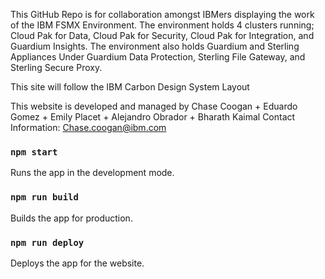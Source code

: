 This GitHub Repo is for collaboration amongst IBMers displaying the work of the IBM FSMX Environment. The environment holds 4 clusters running;
Cloud Pak for Data, Cloud Pak for Security, Cloud Pak for Integration, and Guardium Insights. The environment also holds Guardium and Sterling Appliances 
Under Guardium Data Protection, Sterling File Gateway, and Sterling Secure Proxy.

This site will follow the IBM Carbon Design System Layout 

This website is developed and managed by Chase Coogan + Eduardo Gomez + Emily Placet + Alejandro Obrador + Bharath Kaimal
Contact Information: Chase.coogan@ibm.com

### `npm start`
Runs the app in the development mode.
### `npm run build`
Builds the app for production.
### `npm run deploy`
Deploys the app for the website.

